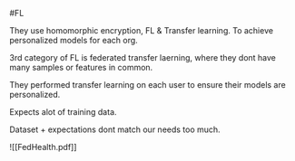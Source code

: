 #FL 

They use homomorphic encryption, FL & Transfer learning. To achieve personalized models for each org.

3rd category of FL is federated transfer laerning, where they dont have many samples or features in common.

They performed transfer learning on each user to ensure their models are personalized.

Expects alot of training data.

Dataset + expectations dont match our needs too much.

![[FedHealth.pdf]]